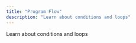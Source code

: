 ```yaml
---
title: "Program Flow"
description: "Learn about conditions and loops"
---
```


Learn about conditions and loops
